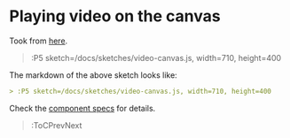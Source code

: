 # Playing video on the canvas

Took from [here](https://p5js.org/examples/dom-video-canvas.html).

> :P5 sketch=/docs/sketches/video-canvas.js, width=710, height=400

The markdown of the above sketch looks like:

```md
> :P5 sketch=/docs/sketches/video-canvas.js, width=710, height=400
```

Check the [component specs](/docs/snippets/component) for details.

> :ToCPrevNext